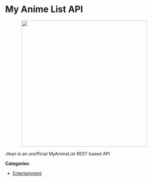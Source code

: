 # My Anime List API
<p align="center">
    <img width="400" src="https://raw.githubusercontent.com/apis-list/apis-list/apis/my-anime-list-api/logo_256x256.png" />
</p>

Jikan is an unofficial MyAnimeList REST based API



**Categories**:
- [Entertainment](https://github.com/apis-list/apis-list#entertainment)




